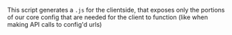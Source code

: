 This script generates a `.js` for the clientside, that exposes only the portions of our core config that are needed for the client to function (like when making API calls to config'd urls)
